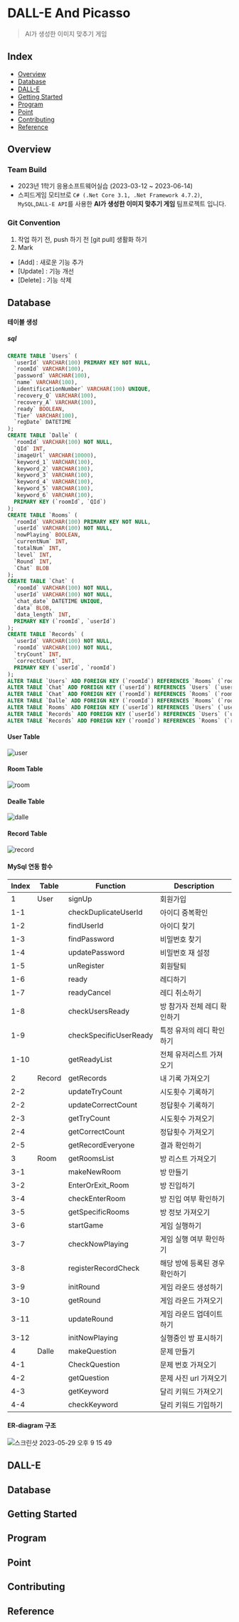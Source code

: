 # DALL-E And Picasso
> AI가 생성한 이미지 맞추기 게임

## Index
  - [Overview](#overview) 
  - [Database](#database)
  - [DALL-E](#dall-e)
  - [Getting Started](#getting-started)
  - [Program](#program)
  - [Point](#point)
  - [Contributing](#contributing)
  - [Reference](#reference)

## Overview
### Team Build
- 2023년 1학기 응용소프트웨어실습 (2023-03-12 ~ 2023-06-14)</br>
- 스피드게임 모티브로 `C# (.Net Core 3.1, .Net Framework 4.7.2)`, `MySQL`,`DALL-E API`를 사용한 
**AI가 생성한 이미지 맞추기 게임** 팀프로젝트 입니다.

### Git Convention 
1. 작업 하기 전, push 하기 전 [git pull] 생활화 하기
2. Mark
- [Add] : 새로운 기능 추가
- [Update] : 기능 개선
- [Delete] : 기능 삭제

## Database
#### 테이블 생성
##### sql
``` sql
CREATE TABLE `Users` (
  `userId` VARCHAR(100) PRIMARY KEY NOT NULL,
  `roomId` VARCHAR(100),
  `password` VARCHAR(100),
  `name` VARCHAR(100),
  `identificationNumber` VARCHAR(100) UNIQUE,
  `recovery_Q` VARCHAR(100),
  `recovery_A` VARCHAR(100),
  `ready` BOOLEAN,
  `Tier` VARCHAR(100),
  `regDate` DATETIME
);
CREATE TABLE `Dalle` (
  `roomId` VARCHAR(100) NOT NULL,
  `QId` INT,
  `imageUrl` VARCHAR(10000),
  `keyword_1` VARCHAR(100),
  `keyword_2` VARCHAR(100),
  `keyword_3` VARCHAR(100),
  `keyword_4` VARCHAR(100),
  `keyword_5` VARCHAR(100),
  `keyword_6` VARCHAR(100),
  PRIMARY KEY (`roomId`, `QId`)
);
CREATE TABLE `Rooms` (
  `roomId` VARCHAR(100) PRIMARY KEY NOT NULL,
  `userId` VARCHAR(100) NOT NULL,
  `nowPlaying` BOOLEAN,
  `currentNum` INT,
  `totalNum` INT,
  `level` INT,
  `Round` INT,
  `Chat` BLOB
);
CREATE TABLE `Chat` (
  `roomId` VARCHAR(100) NOT NULL,
  `userId` VARCHAR(100) NOT NULL,
  `chat_date` DATETIME UNIQUE,
  `data` BLOB,
  `data_length` INT,
  PRIMARY KEY (`roomId`, `userId`)
);
CREATE TABLE `Records` (
  `userId` VARCHAR(100) NOT NULL,
  `roomId` VARCHAR(100) NOT NULL,
  `tryCount` INT,
  `correctCount` INT,
  PRIMARY KEY (`userId`, `roomId`)
);
ALTER TABLE `Users` ADD FOREIGN KEY (`roomId`) REFERENCES `Rooms` (`roomId`);
ALTER TABLE `Chat` ADD FOREIGN KEY (`userId`) REFERENCES `Users` (`userId`);
ALTER TABLE `Chat` ADD FOREIGN KEY (`roomId`) REFERENCES `Rooms` (`roomId`);
ALTER TABLE `Dalle` ADD FOREIGN KEY (`roomId`) REFERENCES `Rooms` (`roomId`);
ALTER TABLE `Rooms` ADD FOREIGN KEY (`userId`) REFERENCES `Users` (`userId`);
ALTER TABLE `Records` ADD FOREIGN KEY (`userId`) REFERENCES `Users` (`userId`);
ALTER TABLE `Records` ADD FOREIGN KEY (`roomId`) REFERENCES `Rooms` (`roomId`);
```

#### User Table
![user](https://github.com/mikekks/DALL-E_and_picasso/assets/74387813/cd6f2559-0158-40a2-9de7-1fb50a5127ea)

#### Room Table
![room](https://github.com/mikekks/DALL-E_and_picasso/assets/74387813/5a8a904c-6721-4367-acb9-a7ff75532541)

#### Dealle Table
![dalle](https://github.com/mikekks/DALL-E_and_picasso/assets/74387813/dff44860-9c12-429b-b6a4-2bf38c9b0e70)

#### Record Table
![record](https://github.com/mikekks/DALL-E_and_picasso/assets/74387813/17b4b697-a257-470b-b011-7ad319454336)

#### MySql 연동 함수
|Index|Table|Function|Description|
|------|---|---|---|
|1|User|signUp|회원가입|
|1-1||checkDuplicateUserId|아이디 중복확인|
|1-2||findUserId|아이디 찾기|
|1-3||findPassword|비밀번호 찾기|
|1-4||updatePassword|비밀번호 재 설정|
|1-5||unRegister|회원탈퇴|
|1-6||ready|레디하기|
|1-7||readyCancel|레디 취소하기|
|1-8||checkUsersReady|방 참가자 전체 레디 확인하기|
|1-9||checkSpecificUserReady|특정 유저의 레디 확인하기|
|1-10||getReadyList|전체 유저리스트 가져오기|
|2|Record|getRecords|내 기록 가져오기|
|2-2||updateTryCount|시도횟수 기록하기|
|2-2||updateCorrectCount|정답횟수 기록하기|
|2-3||getTryCount|시도횟수 가져오기|
|2-4||getCorrectCount|정답횟수 가져오기|
|2-5||getRecordEveryone|결과 확인하기|
|3|Room|getRoomsList|방 리스트 가져오기|
|3-1||makeNewRoom|방 만들기|
|3-2||EnterOrExit_Room|방 진입하기|
|3-4||checkEnterRoom|방 진입 여부 확인하기|
|3-5||getSpecificRooms|방 정보 가져오기|
|3-6||startGame|게임 실행하기|
|3-7||checkNowPlaying|게임 실행 여부 확인하기|
|3-8||registerRecordCheck|해당 방에 등록된 경우 확인하기|
|3-9||initRound|게임 라운드 생성하기|
|3-10||getRound|게임 라운드 가져오기|
|3-11||updateRound|게임 라운드 업데이트하기|
|3-12||initNowPlaying|실행중인 방 표시하기|
|4|Dalle|makeQuestion|문제 만들기|
|4-1||CheckQuestion|문제 번호 가져오기|
|4-2||getQuestion|문제 사진 url 가져오기|
|4-3||getKeyword|달리 키워드 가져오기|
|4-4||checkKeyword|달리 키워드 기입하기|

#### ER-diagram 구조
![스크린샷 2023-05-29 오후 9 15 49](https://github.com/mikekks/DALL-E_and_picasso/assets/74387813/17c9da67-203c-4d73-8317-f6e267f9a9d9)

## DALL-E

## Database
## Getting Started
## Program
## Point
## Contributing
## Reference


